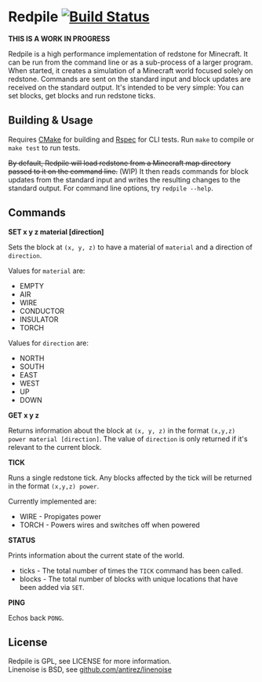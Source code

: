 Redpile [![Build Status](https://travis-ci.org/Nullreff/redpile.svg?branch=master)](https://travis-ci.org/Nullreff/redpile)
=======

**THIS IS A WORK IN PROGRESS**

Redpile is a high performance implementation of redstone for Minecraft.
It can be run from the command line or as a sub-process of a larger program.
When started, it creates a simulation of a Minecraft world focused solely on redstone.
Commands are sent on the standard input and block updates are received on the standard output.
It's intended to be very simple: You can set blocks, get blocks and run redstone ticks.

Building & Usage
----------------

Requires [CMake](http://www.cmake.org/) for building and [Rspec](http://rspec.info/) for CLI tests.
Run `make` to compile or `make test` to run tests.

~~By default, Redpile will load redstone from a Minecraft map directory passed to it on the command line.~~ (WIP)
It then reads commands for block updates from the standard input and writes the resulting changes to the standard output.
For command line options, try `redpile --help`.

Commands
--------

**SET x y z material [direction]**

Sets the block at `(x, y, z)` to have a material of `material` and a direction of `direction`.

Values for `material` are:

* EMPTY
* AIR
* WIRE
* CONDUCTOR
* INSULATOR
* TORCH

Values for `direction` are:

* NORTH
* SOUTH
* EAST
* WEST
* UP
* DOWN

**GET x y z**

Returns information about the block at `(x, y, z)` in the format `(x,y,z) power material [direction]`.  The value of `direction` is only returned if it's relevant to the current block.

**TICK**

Runs a single redstone tick.
Any blocks affected by the tick will be returned in the format `(x,y,z) power`.

Currently implemented are:

* WIRE - Propigates power
* TORCH - Powers wires and switches off when powered

**STATUS**

Prints information about the current state of the world.

* ticks - The total number of times the `TICK` command has been called.
* blocks - The total number of blocks with unique locations that have been added via `SET`.

**PING**

Echos back `PONG`.

License
-------

Redpile is GPL, see LICENSE for more information.  
Linenoise is BSD, see [github.com/antirez/linenoise](https://github.com/antirez/linenoise)

